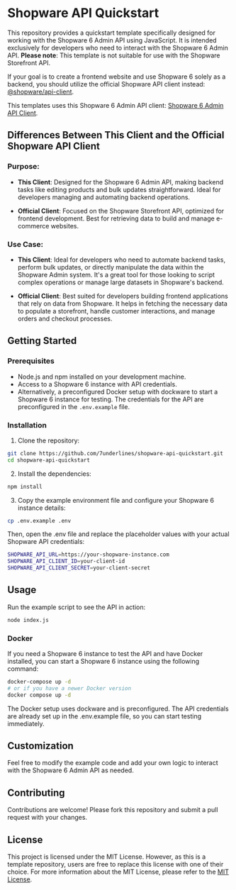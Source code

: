 # Shopware API Quickstart

This repository provides a quickstart template specifically designed for working with the Shopware 6 Admin API using JavaScript. It is intended exclusively for developers who need to interact with the Shopware 6 Admin API. **Please note**: This template is not suitable for use with the Shopware Storefront API.

If your goal is to create a frontend website and use Shopware 6 solely as a backend, you should utilize the official Shopware API client instead: [@shopware/api-client](https://www.npmjs.com/package/@shopware/api-client).

This templates uses this Shopware 6 Admin API client: [Shopware 6 Admin API Client](https://github.com/7underlines/js-shopware-admin-api-client).

## Differences Between This Client and the Official Shopware API Client

### Purpose:

- **This Client**: Designed for the Shopware 6 Admin API, making backend tasks like editing products and bulk updates straightforward. Ideal for developers managing and automating backend operations.

- **Official Client**: Focused on the Shopware Storefront API, optimized for frontend development. Best for retrieving data to build and manage e-commerce websites.

### Use Case:

- **This Client**: Ideal for developers who need to automate backend tasks, perform bulk updates, or directly manipulate the data within the Shopware Admin system. It's a great tool for those looking to script complex operations or manage large datasets in Shopware's backend.

- **Official Client**: Best suited for developers building frontend applications that rely on data from Shopware. It helps in fetching the necessary data to populate a storefront, handle customer interactions, and manage orders and checkout processes.

## Getting Started

### Prerequisites

- Node.js and npm installed on your development machine.
- Access to a Shopware 6 instance with API credentials.
- Alternatively, a preconfigured Docker setup with dockware to start a Shopware 6 instance for testing. The credentials for the API are preconfigured in the `.env.example` file.

### Installation

1. Clone the repository:

```bash
git clone https://github.com/7underlines/shopware-api-quickstart.git
cd shopware-api-quickstart
```

2. Install the dependencies:

```bash
npm install
```

3. Copy the example environment file and configure your Shopware 6 instance details:

```bash
cp .env.example .env
```

Then, open the .env file and replace the placeholder values with your actual Shopware API credentials:

```bash
SHOPWARE_API_URL=https://your-shopware-instance.com
SHOPWARE_API_CLIENT_ID=your-client-id
SHOPWARE_API_CLIENT_SECRET=your-client-secret
```

## Usage

Run the example script to see the API in action:

```bash
node index.js
```

### Docker

If you need a Shopware 6 instance to test the API and have Docker installed, you can start a Shopware 6 instance using the following command:

```bash
docker-compose up -d
# or if you have a newer Docker version
docker compose up -d
```

The Docker setup uses dockware and is preconfigured. The API credentials are already set up in the .env.example file, so you can start testing immediately.

## Customization

Feel free to modify the example code and add your own logic to interact with the Shopware 6 Admin API as needed.

## Contributing

Contributions are welcome! Please fork this repository and submit a pull request with your changes.

## License

This project is licensed under the MIT License. However, as this is a template repository, users are free to replace this license with one of their choice. For more information about the MIT License, please refer to the [MIT License](https://opensource.org/licenses/MIT).
